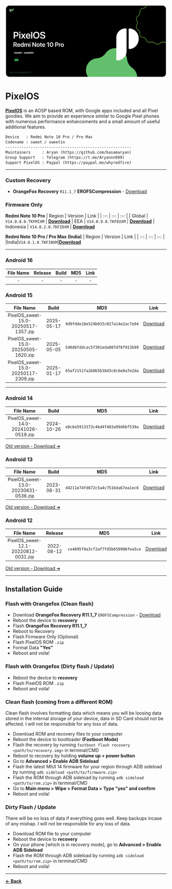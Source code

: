 ![](pixelos.png)
# PixelOS
[**PixelOS**](https://pixelos.net/download/sweet) is an AOSP based ROM, with Google apps
included and all Pixel goodies. We aim to provide
an experience similar to Google Pixel phones with
numerous performance enhancements and a small
amount of useful additional features.

```
Device   : Redmi Note 10 Pro / Pro Max
Codename : sweet / sweetin
-------------------------------------------------------
Maintainers     : Aryan (https://github.com/basamaryan)
Group Support   : Telegram (https://t.me/Aryannn999)
Support PixelOS : Paypal (https://paypal.me/whyredfire)
```

---

### Custom Recovery
- **OrangeFox Recovery** ``R11.1_7`` **EROFSCompression** - [Download](https://github.com/basamaryan/android_device_xiaomi_sweet-TWRP/releases/download/R11.1_7/OrangeFox-R11.1_7-Unofficial-sweet-EROFSCompression.zip)

### Firmware Only

**Redmi Note 10 Pro**
| Region | Version | Link |
| :-: | :-: | :-: |
| Global | ``V14.0.8.0.TKFMIXM`` | [**Download**](https://cloud03.faultx.workers.dev/0:/Firmware/Firmware%20Only%20(FW)/Global%20(MI)/14.0.8/fw_sweet_miui_SWEETGlobal_V14.0.8.0.TKFMIXM_3e19ed98ed_13.0.zip?a=view)
| EEA | ``V14.0.9.0.TKFEUXM`` | [**Download**](https://cloud03.faultx.workers.dev/0:/Firmware/Firmware%20Only%20(FW)/Europe%20(EU)/14.0.9/fw_sweet_miui_SWEETEEAGlobal_V14.0.9.0.TKFEUXM_79417d5d99_13.0.zip?a=view)
| Indonesia | ``V14.0.2.0.TKFIDXM`` | [**Download**](https://cloud03.faultx.workers.dev/0:/Firmware/Firmware%20Only%20(FW)/Indonesia%20(ID)/14.0.2/fw_sweet_miui_SWEETIDGlobal_V14.0.2.0.TKFIDXM_df828d33c5_13.0.zip?a=view)

**Redmi Note 10 Pro / Pro Max (India)**
| Region | Version | Link |
| :-: | :-: | :-: |
|India|``V14.0.1.0.TKFINXM``|[**Download**](https://xmfirmwareupdater.com/firmware/sweetin/stable/V14.0.1.0.TKFINXM/)

---

### Android 16
| File Name | Release | Build | MD5 | Link |
| :-: | :-: | :-: | :-: | :-: |
| - | - | - | - | - |


### Android 15
| File Name | Build | MD5 | Link |
| :-: | :-: | :-: |:-: |
| PixelOS_sweet-15.0-20250517-1357.zip | 2025-05-17 | ``9d9fdde18e524b033c027a14e2ac7e94`` | [Download](https://sourceforge.net/projects/pixelos-releases/files/fifteen/sweet/PixelOS_sweet-15.0-20250517-1357.zip/download) |
| PixelOS_sweet-15.0-20250505-1620.zip | 2025-05-05 | ``540d6fddcac5f301eda807df8f913b99`` | [Download](https://sourceforge.net/projects/pixelos-releases/files/fifteen/sweet/PixelOS_sweet-15.0-20250505-1620.zip/download) |
| PixelOS_sweet-15.0-20250117-2309.zip | 2025-01-17 | ``65af2151fa2b0b5b38d3c8c6e0a7e2da`` | [Download](https://sourceforge.net/projects/pixelos-releases/files/fifteen/sweet/PixelOS_sweet-15.0-20250117-2309.zip/download) |

---

### Android 14
| File Name | Build | MD5 | Link |
| :-: | :-: | :-: | :-: |
| PixelOS_sweet-14.0-20241026-0519.zip | 2024-10-26| ``e0c6e5913373c4bd4f403a99d6bf539a`` | [Download](https://sourceforge.net/projects/pixelos-releases/files/fourteen/sweet/PixelOS_sweet-14.0-20241026-0519.zip/download) |

[Old version - Download ➜](https://sourceforge.net/projects/pixelos-releases/files/fourteen/sweet/)


### Android 13
| File Name | Build | MD5 | Link |
| :-: | :-: | :-: | :-: |
| PixelOS_sweet-13.0-20230831-0536.zip| 2023-08-31 | ``d4211e74fd672c5a4c751bda67ea1ec6`` | [Download](https://sourceforge.net/projects/pixelos-releases/files/thirteen/sweet/PixelOS_sweet-13.0-20230831-0536.zip/download) |

[Old version - Download ➜](https://sourceforge.net/projects/pixelos-releases/files/thirteen/sweet/)


### Android 12
| File Name | Release | MD5 | Link |
| :-: | :-: | :-: | :-: |
| PixelOS_sweet-12.1-20220812-0031.zip | 2022-08-12 | ``ce4895f8a3cf2af7fd5b659986fea5ce`` | [Download](https://sourceforge.net/projects/pixelos-releases/files/twelve/sweet/PixelOS_sweet-12.1-20220812-0031.zip/download) |


[Old version - Download ➜](https://sourceforge.net/projects/pixelos-releases/files/twelve/sweet/)

---

## Installation Guide

### Flash with Orangefox (Clean flash)
- Download **OrangeFox Recovery R11.1_7** ``EROFSCompression`` - [Download](https://github.com/basamaryan/android_device_xiaomi_sweet-TWRP/releases/download/R11.1_7/OrangeFox-R11.1_7-Unofficial-sweet-EROFSCompression.zip)
- Reboot the device to **recovery**
- Flash **OrangeFox Recovery R11.1_7**
- Reboot to Recovery
- Flash Firmware Only (Optional)
- Flash PixelOS ROM ``.zip``
- Format Data **"Yes"**
- Reboot and voila!

### Flash with Orangefox (Dirty flash / Update)
- Reboot the device to **recovery**
- Flash PixelOS ROM ``.zip``
- Reboot and voila!

### Clean flash (coming from a different ROM)
Clean flash involves formatting data which means you will be loosing data stored in the internal storage of your device, data in SD Card should not be affected. I will not be responsible for any loss of data.

- Download ROM and recovery files to your computer
- Reboot the device to bootloader **(Fastboot Mode)**
- Flash the recovery by running ``fastboot flash recovery <path/to/recovery.img>`` in terminal/CMD
- Reboot to recovery by holding **volume up + power button**
- Go to **Advanced > Enable ADB Sideload**
- Flash the latest MIUI 14 firmware for your region through ADB sideload by running ``adb sideload <path/to/firmware.zip>``
- Flash the ROM through ADB sideload by running ``adb sideload <path/to/rom.zip>`` in terminal/CMD
- Go to **Main menu > Wipe > Format Data > Type "yes" and confirm**
- Reboot and voila!

### Dirty Flash / Update
There will be no loss of data if everything goes well. Keep backups incase of any mishap. I will not be responsible for any loss of data.

- Download ROM file to your computer
- Reboot the device to **recovery**
- On your phone [which is in recovery mode], go to **Advanced > Enable ADB Sideload**
- Flash the ROM through ADB sideload by running ``adb sideload <path/to/rom.zip>`` in terminal/CMD
- Reboot and voila!

---
[**← Back**](https://github.com/TriHermawan/RedmiNote10Pro?tab=readme-ov-file#table-of-contents)
